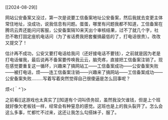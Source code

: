 [[2024-08-29]]

网站公安备案又没过，第一次是说要工信备案地址公安备案，然后我就去变更主体常住地址，没成功，说我信息有问题。蛋蛋，哪里有问题我都不知道，工信备案在腾讯云弄还能问问客服，公安备案隔10来天出个审核结果，过不了就几个字，社恐不敢打固定座机电话问（为了省话费我把套餐搞最低的了，打电话很贵）。改改又提交了！

估计再不成功，公安又要打电话给我问（还好接电话不要钱），之前就是因为老是打电话催我，最后说再不备案要传唤我云云，脑壳疼，直接把工信备案注销了。现在感觉要重复这一循环，兴趣来了搞网站工——工信备案成功——公安备案失败——被打电话，烦——连工信备案注销——兴趣来了搞网站——工信备案成功——公安备案失败………写着写着突然觉得自己很傻逼是怎么回事呢？

烦<(｀^´)>


之前看[[这游戏也太真实了]]知道有个词叫债务奴，虽然我没欠谁钱，但是上个班就好像欠老板钱一样，经常会有种窒息的感觉。这班也是上的我头裂开了。怎么会这么多事，忙都忙不过来，这还让我怎么勾搭妹子，服了。
